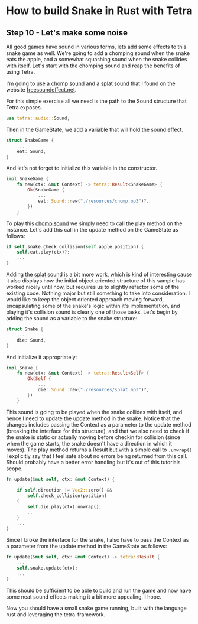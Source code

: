 # How to build Snake in Rust with Tetra
## Step 10 - Let's make some noise
All good games have sound in various forms, lets add some effects to this snake game as well. We're going to add a chomping sound when the snake eats the apple, and a somewhat squashing sound when the snake collides with itself. Let's start with the chomping sound and reap the benefits of using Tetra.

I'm going to use a [chomp sound] and a [splat sound] that I found on the website [freesoundeffect.net](http://freesoundeffect.net).


For this simple exercise all we need is the path to the Sound structure that Tetra exposes. 
```rust
use tetra::audio::Sound;
```
Then in the GameState, we add a variable that will hold the sound effect.
```rust
struct SnakeGame {
    ...
    eat: Sound,
}
```
And let's not forget to initialize this variable in the constructor.
```rust
impl SnakeGame {
    fn new(ctx: &mut Context) -> tetra::Result<SnakeGame> {
        Ok(SnakeGame {
            ...
            eat: Sound::new("./resources/chomp.mp3")?,
        })
    }
```
To play this [chomp sound] we simply need to call the play method on the instance. Let's add this call in the update method on the GameState as follows:
```rust
if self.snake.check_collision(self.apple.position) {
    self.eat.play(ctx)?;
    ...
}
```
Adding the [splat sound] is a bit more work, which is kind of interesting cause it also displays how the initial object oriented structure of this sample has worked nicely until now, but requires us to slightly refactor some of the existing code. Nothing major but still something to take into consideration. I would like to keep the object oriented approach moving forward, encapsulating some of the snake's logic within it's implementation, and playing it's collision sound is clearly one of those tasks. Let's begin by adding the sound as a variable to the snake structure:
```rust
struct Snake {
    ...
    die: Sound,
}
```
And initialize it appropriately:
```rust
impl Snake {
    fn new(ctx: &mut Context) -> tetra::Result<Self> {
        Ok(Self {
            ...
            die: Sound::new("./resources/splat.mp3")?,
        })
    }
```
This sound is going to be played when the snake collides with itself, and hence I need to update the update method in the snake. Notice that the changes includes passing the Context as a parameter to the update method (breaking the interface for this structure), and that we also need to check if the snake is static or actually moving before checkin for collision (since when the game starts, the snake doesn't have a direction in which it moves). The play method returns a Result but with a simple call to `.unwrap()` I explicitly say that I feel safe about no errors being returned from this call. Should probably have a better error handling but it's out of this tutorials scope. 
```rust
fn update(&mut self, ctx: &mut Context) {
    ...
    if self.direction != Vec2::zero() &&
        self.check_collision(position) 
    {
        self.die.play(ctx).unwrap();
        ...
    }
    ...
}
```
Since I broke the interface for the snake, I also have to pass the Context as a parameter from the update method in the GameState as follows:
```rust
fn update(&mut self, ctx: &mut Context) -> tetra::Result {
    ...
    self.snake.update(ctx);
    ...
}
```
This should be sufficient to be able to build and run the game and now have some neat sound effects making it a bit more appealing, I hope.

Now you should have a small snake game running, built with the language rust and leveraging the tetra-framework.

[chomp sound]: https://github.com/programmeramera/snake-in-tetra/blob/master/resources/chomp.mp3
[splat sound]: https://github.com/programmeramera/snake-in-tetra/blob/master/resources/splat.mp3